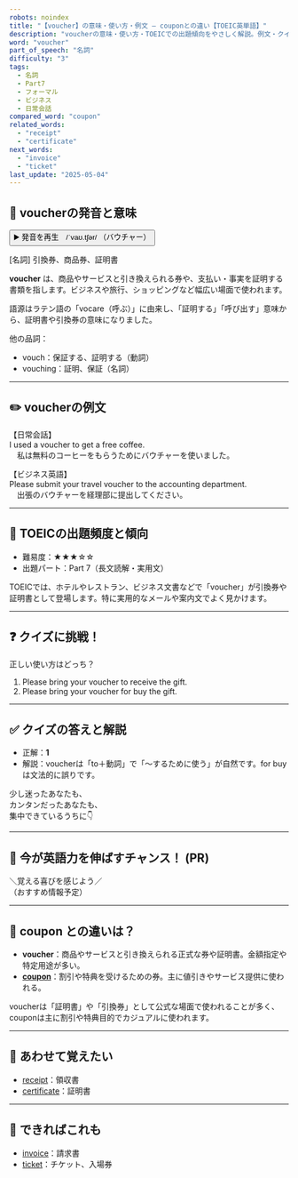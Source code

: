 ```yaml
---
robots: noindex
title: "【voucher】の意味・使い方・例文 ― couponとの違い【TOEIC英単語】"
description: "voucherの意味・使い方・TOEICでの出題傾向をやさしく解説。例文・クイズ付きでcouponとの違いもわかりやすく学べます。"
word: "voucher"
part_of_speech: "名詞"
difficulty: "3"
tags:
  - 名詞
  - Part7
  - フォーマル
  - ビジネス
  - 日常会話
compared_word: "coupon"
related_words:
  - "receipt"
  - "certificate"
next_words:
  - "invoice"
  - "ticket"
last_update: "2025-05-04"
---
```


## 🔰 voucherの発音と意味

<button class="play-audio" onclick="playTTS('voucher')">
  <span class="play-audio-main">
    ▶️ 発音を再生　/ˈvaʊ.tʃər/
  </span>
  <span class="play-audio-sub">
    （バウチャー）
  </span>
</button>

[名詞] 引換券、商品券、証明書

**voucher** は、商品やサービスと引き換えられる券や、支払い・事実を証明する書類を指します。ビジネスや旅行、ショッピングなど幅広い場面で使われます。

語源はラテン語の「vocare（呼ぶ）」に由来し、「証明する」「呼び出す」意味から、証明書や引換券の意味になりました。

他の品詞：  
- vouch：保証する、証明する（動詞）
- vouching：証明、保証（名詞）

---

## ✏️ voucherの例文

【日常会話】  
I used a voucher to get a free coffee.  
　私は無料のコーヒーをもらうためにバウチャーを使いました。

【ビジネス英語】  
Please submit your travel voucher to the accounting department.  
　出張のバウチャーを経理部に提出してください。

---

## 🎯 TOEICの出題頻度と傾向

- 難易度：★★★☆☆
- 出題パート：Part 7（長文読解・実用文）

TOEICでは、ホテルやレストラン、ビジネス文書などで「voucher」が引換券や証明書として登場します。特に実用的なメールや案内文でよく見かけます。

---

## ❓ クイズに挑戦！

正しい使い方はどっち？

1. Please bring your voucher to receive the gift.  
2. Please bring your voucher for buy the gift.

---

## ✅ クイズの答えと解説

- 正解：**1**
- 解説：voucherは「to＋動詞」で「～するために使う」が自然です。for buyは文法的に誤りです。

少し迷ったあなたも、  
カンタンだったあなたも、  
集中できているうちに👇️

---

## 🚀 今が英語力を伸ばすチャンス！ (PR)

<div class="info-center">
＼覚える喜びを感じよう／<br>  
（おすすめ情報予定）
</div>

---

## 🤔  coupon との違いは？

- **voucher**：商品やサービスと引き換えられる正式な券や証明書。金額指定や特定用途が多い。
- **[coupon](/coupon)**：割引や特典を受けるための券。主に値引きやサービス提供に使われる。

voucherは「証明書」や「引換券」として公式な場面で使われることが多く、couponは主に割引や特典目的でカジュアルに使われます。

---

## 🧩 あわせて覚えたい

- [receipt](/receipt)：領収書
- [certificate](/certificate)：証明書

---

## 📖 できればこれも

- [invoice](/invoice)：請求書
- [ticket](/ticket)：チケット、入場券

<!-- cvid: aid38_bid42 -->
